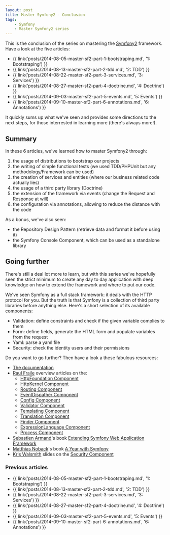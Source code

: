 ```yaml
---
layout: post
title: Master Symfony2 - Conclusion
tags:
    - Symfony
    - Master Symfony2 series
---
```


This is the conclusion of the series on mastering the
[Symfony2](http://symfony.com/) framework. Have a look at the five articles:

* {{ link('posts/2014-08-05-master-sf2-part-1-bootstraping.md', '1: Bootstraping') }}
* {{ link('posts/2014-08-13-master-sf2-part-2-tdd.md', '2: TDD') }}
* {{ link('posts/2014-08-22-master-sf2-part-3-services.md', '3: Services') }}
* {{ link('posts/2014-08-27-master-sf2-part-4-doctrine.md', '4: Doctrine') }}
* {{ link('posts/2014-09-03-master-sf2-part-5-events.md', '5: Events') }}
* {{ link('posts/2014-09-10-master-sf2-part-6-annotations.md', '6: Annotations') }}

It quickly sums up what we've seen and provides some directions to the next
steps, for those interrested in learning more (there's always more!).

## Summary

In these 6 articles, we've learned how to master Symfony2 through:

1. the usage of distributions to bootstrap our projects
2. the writing of simple functional tests (we used TDD/PHPUnit but any methodology/Framework can be used)
3. the creation of services and entities (where our business related code actually lies)
4. the usage of a third party library (Doctrine)
5. the extension of the framework via events (change the Request and Response at will)
6. the configuration via annotations, allowing to reduce the distance with the code

As a bonus, we've also seen:

* the Repository Design Pattern (retrieve data and format it before using it)
* the Symfony Console Component, which can be used as a standalone library

## Going further

There's still a deal lot more to learn, but with this series we've hopefully
seen the strict minimum to create any day to day application with deep knowledge
on how to extend the framework and where to put our code.

We've seen Symfony as a full stack framework: it deals with the HTTP protocol
for you. But the truth is that Symfony is a collection of third party libraries
before anything else. Here's a short selection of its available components:

* Validation: define constraints and check if the given variable complies to them
* Form: define fields, generate the HTML form and populate variables from the request
* Yaml: parse a yaml file
* Security: check the identity users and their permissions

Do you want to go further? Then have a look a these fabulous resources:

* [The documentation](http://symfony.com/doc/current/index.html)
* [Raul Fraile](https://twitter.com/raulfraile) overview articles on the:
    * [HttpFoundation Component](http://blog.servergrove.com/2013/09/23/symfony2-components-overview-httpfoundation/)
    * [HttpKernel Component](http://blog.servergrove.com/2013/09/30/symfony2-components-overview-httpkernel/)
    * [Routing Component](http://blog.servergrove.com/2013/10/08/symfony2-components-overview-routing/)
    * [EventDispather Component](http://blog.servergrove.com/2013/10/23/symfony2-components-overview-eventdispatcher/)
    * [Config Component](http://blog.servergrove.com/2014/02/21/symfony2-components-overview-config/)
    * [Validator Component](http://blog.servergrove.com/2014/03/03/symfony2-components-overview-validator/)
    * [Templating Component](http://blog.servergrove.com/2014/03/11/symfony2-components-overview-templating/)
    * [Translation Component](http://blog.servergrove.com/2014/03/18/symfony2-components-overview-translation/)
    * [Finder Component](http://blog.servergrove.com/2014/03/26/symfony2-components-overview-finder/)
    * [ExpressionLanguage Component](http://blog.servergrove.com/2014/04/07/symfony2-components-overview-expression-language/)
    * [Process Component](http://blog.servergrove.com/2014/04/16/symfony2-components-overview-process/)
* [Sebastien Armand](https://twitter.com/khepin)'s book [Extending Symfony Web Application Framework](http://www.amazon.co.uk/Extending-Symfony-Web-Application-Framework/dp/1783287195)
* [Matthias Noback](https://twitter.com/matthiasnoback)'s book [A Year with Symfony](http://www.amazon.co.uk/Year-With-Symfony-reusable-Symfony2/dp/9082120119)
* [Kris Walsmith](https://twitter.com/kriswallsmith) slides on the [Security Component](http://www.slideshare.net/kriswallsmith/love-and-loss-a-symfony-security-play)

### Previous articles

* {{ link('posts/2014-08-05-master-sf2-part-1-bootstraping.md', '1: Bootstraping') }}
* {{ link('posts/2014-08-13-master-sf2-part-2-tdd.md', '2: TDD') }}
* {{ link('posts/2014-08-22-master-sf2-part-3-services.md', '3: Services') }}
* {{ link('posts/2014-08-27-master-sf2-part-4-doctrine.md', '4: Doctrine') }}
* {{ link('posts/2014-09-03-master-sf2-part-5-events.md', '5: Events') }}
* {{ link('posts/2014-09-10-master-sf2-part-6-annotations.md', '6: Annotations') }}

